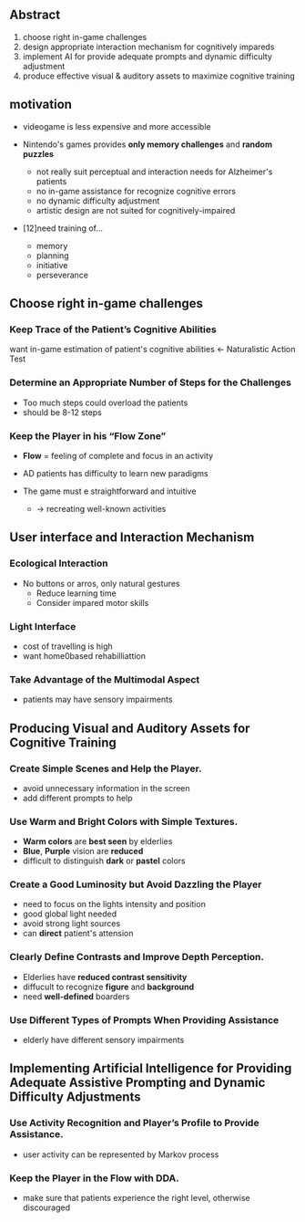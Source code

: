 <!-- META
{"title":"Developing Serious Games Specifically Adapted to People Suffering from Alzheimer","link":"https://link.springer.com/chapter/10.1007/978-3-642-33687-4_21","media":"academic","tags":["dementia","game","seriousgame"],"short":{"en":"guideline for making alzheimer game","ja":"アルツハイマー対策ゲームのためのガイドライン"},"importance":5,"hasPage":true,"createdAt":1720939345.901,"updatedAt":1720939345.901}
META -->

## Abstract

1. choose right in-game challenges
1. design appropriate interaction mechanism for cognitively impareds
1. implement AI for provide adequate prompts and dynamic difficulty adjustment
1. produce effective visual & auditory assets to maximize cognitive training

## motivation

- videogame is less expensive and more accessible
- Nintendo's games provides **only memory challenges** and **random puzzles**

  - not really suit perceptual and interaction needs for Alzheimer's patients
  - no in-game assistance for recognize cognitive errors
  - no dynamic difficulty adjustment
  - artistic design are not suited for cognitively-impaired

- [12]need training of...
  - memory
  - planning
  - initiative
  - perseverance

## Choose right in-game challenges

### Keep Trace of the Patient’s Cognitive Abilities

want in-game estimation of patient's cognitive abilities
<- Naturalistic Action Test

### Determine an Appropriate Number of Steps for the Challenges

- Too much steps could overload the patients
- should be 8-12 steps

### Keep the Player in his “Flow Zone”

- **Flow** = feeling of complete and focus in an activity

- AD patients has difficulty to learn new paradigms
- The game must e straightforward and intuitive
  - -> recreating well-known activities

## User interface and Interaction Mechanism

### Ecological Interaction

- No buttons or arros, only natural gestures
  - Reduce learning time
  - Consider impared motor skills

### Light Interface

- cost of travelling is high
- want home0based rehabilliattion

### Take Advantage of the Multimodal Aspect

- patients may have sensory impairments

## Producing Visual and Auditory Assets for Cognitive Training

### Create Simple Scenes and Help the Player.

- avoid unnecessary information in the screen
- add different prompts to help

### Use Warm and Bright Colors with Simple Textures.

- **Warm colors** are **best seen** by elderlies
- **Blue**, **Purple** vision are **reduced**
- difficult to distinguish **dark** or **pastel** colors

### Create a Good Luminosity but Avoid Dazzling the Player

- need to focus on the lights intensity and position
- good global light needed
- avoid strong light sources
- can **direct** patient's attension

### Clearly Define Contrasts and Improve Depth Perception.

- Elderlies have **reduced contrast sensitivity**
- diffucult to recognize **figure** and **background**
- need **well-defined** boarders

### Use Different Types of Prompts When Providing Assistance

- elderly have different sensory impairments

## Implementing Artificial Intelligence for Providing Adequate Assistive Prompting and Dynamic Difficulty Adjustments

### Use Activity Recognition and Player’s Profile to Provide Assistance.

- user activity can be represented by Markov process

### Keep the Player in the Flow with DDA.

- make sure that patients experience the right level, otherwise discouraged
